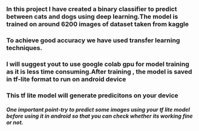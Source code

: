 ### In this project I have created a binary classifier to predict between cats and dogs using deep learning.The model is trained on around 6200 images of dataset taken from kaggle
### To achieve good accuracy we have used transfer learning techniques.
### I will suggest yout to use google colab gpu for model training as it is less time consuming.After training , the model is saved in tf-lite format to run on android device
### This tf lite model will generate predicitons on your device
##### One important point-try to predict some images using your tf lite model before using it in android  so that you can check whether its working fine or not.
